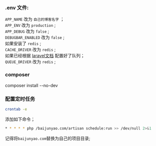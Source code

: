 ### .env 文件:  
`APP_NAME` 改为 `自己的博客名字` ；  
`APP_ENV` 改为 `production` ;  
`APP_DEBUG` 改为 `false` ;  
`DEBUGBAR_ENABLED` 改为 `false` ;  
如果安装了 `redis` ;  
`CACHE_DRIVER` 改为 `redis` ;  
如果已经根据 [laravel文档](https://laravel-china.org/docs/laravel/5.5/queues/1324) 配置好了队列；  
`QUEUE_DRIVER` 改为 `redis` ;  
### composer
composer install --no-dev  
### 配置定时任务
```bash
crontab -e
```
添加如下命令；  
```bash
* * * * * php /baijunyao.com/artisan schedule:run >> /dev/null 2>&1
```
记得将`baijunyao.com`替换为自己的项目目录;